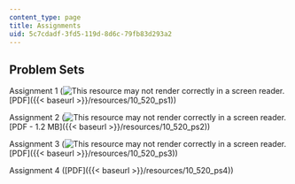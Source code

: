 ```yaml
---
content_type: page
title: Assignments
uid: 5c7cdadf-3fd5-119d-8d6c-79fb83d293a2
---
```


Problem Sets
------------

Assignment 1 (![This resource may not render correctly in a screen reader.](/images/inacessible.gif)[PDF]({{< baseurl >}}/resources/10_520_ps1))

Assignment 2 (![This resource may not render correctly in a screen reader.](/images/inacessible.gif)[PDF - 1.2 MB]({{< baseurl >}}/resources/10_520_ps2))

Assignment 3 (![This resource may not render correctly in a screen reader.](/images/inacessible.gif)[PDF]({{< baseurl >}}/resources/10_520_ps3))

Assignment 4 ([PDF]({{< baseurl >}}/resources/10_520_ps4))